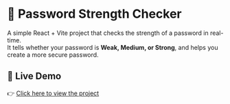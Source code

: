# 🔐 Password Strength Checker

A simple React + Vite project that checks the strength of a password in real-time.  
It tells whether your password is **Weak, Medium, or Strong**, and helps you create a more secure password.

## 🚀 Live Demo
👉 [Click here to view the project](https://your-username.github.io/passchecker/)
